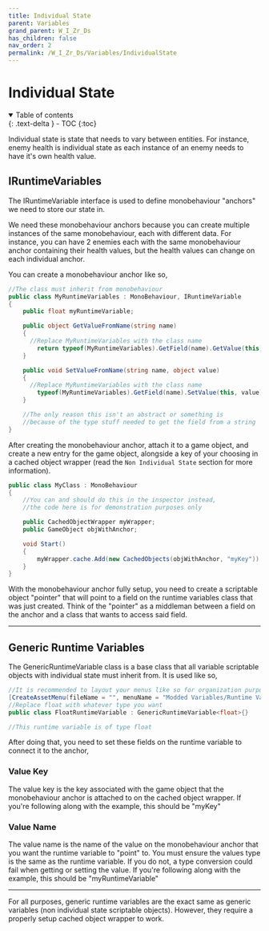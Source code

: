 ```yaml
---
title: Individual State
parent: Variables
grand_parent: W_I_Zr_Ds
has_children: false
nav_order: 2
permalink: /W_I_Zr_Ds/Variables/IndividualState
---
```

# Individual State
<details open markdown="block">
  <summary>
    Table of contents
  </summary>
  {: .text-delta }
- TOC
{:toc}
</details>

Individual state is state that needs to vary between entities. For instance, enemy health is individual state as each instance of an enemy needs to have it's own health value.

## IRuntimeVariables
The IRuntimeVariable interface is used to define monobehaviour "anchors" we need to store our state in. 

We need these monobehaviour anchors because you can create multiple instances of the same monobehaviour, each with different data. For instance, you can have 2 enemies each with the same monobehaviour anchor containing their health values, but the health values can change on each individual anchor. 

You can create a monobehaviour anchor like so,

```c#
//The class must inherit from monobehaviour
public class MyRuntimeVariables : MonoBehaviour, IRuntimeVariable
{
    public float myRuntimeVariable;

    public object GetValueFromName(string name)
    {
      //Replace MyRuntimeVariables with the class name
        return typeof(MyRuntimeVariables).GetField(name).GetValue(this);
    }

    public void SetValueFromName(string name, object value)
    {
      //Replace MyRuntimeVariables with the class name
        typeof(MyRuntimeVariables).GetField(name).SetValue(this, value);
    }

    //The only reason this isn't an abstract or something is 
    //because of the type stuff needed to get the field from a string
}
```
After creating the monobehaviour anchor, attach it to a game object, and create a new entry for the game object, alongside a key of your choosing in a cached object wrapper (read the ```Non Individual State``` section for more information).

```c#
public class MyClass : MonoBehaviour
{
    //You can and should do this in the inspector instead, 
    //the code here is for demonstration purposes only

    public CachedObjectWrapper myWrapper;
    public GameObject objWithAnchor;

    void Start()
    {
        myWrapper.cache.Add(new CachedObjects(objWithAnchor, "myKey"))
    }
}
```

With the monobehaviour anchor fully setup, you need to create a scriptable object "pointer" that will point to a field on the runtime variables class that was just created. Think of the "pointer" as a middleman between a field on the anchor and a class that wants to access said field.

---

## Generic Runtime Variables
The GenericRuntimeVariable class is a base class that all variable scriptable objects with individual state must inherit from. It is used like so,

```c#
//It is recommended to layout your menus like so for organization purposes
[CreateAssetMenu(fileName = "", menuName = "Modded Variables/Runtime Variables/Float Variable")]
//Replace float with whatever type you want
public class FloatRuntimeVariable : GenericRuntimeVariable<float>{}

//This runtime variable is of type float
```

After doing that, you need to set these fields on the runtime variable to connect it to the anchor,

### Value Key
The value key is the key associated with the game object that the monobehaviour anchor is attached to on the cached object wrapper. If you're following along with the example, this should be "myKey"

### Value Name
The value name is the name of the value on the monobehaviour anchor that you want the runtime variable to "point" to. You must ensure the values type is the same as the runtime variable. If you do not, a type conversion could fail when getting or setting the value. If you're following along with the example, this should be "myRuntimeVariable"

---

For all purposes, generic runtime variables are the exact same as generic variables (non individual state scriptable objects). However, they require a properly setup cached object wrapper to work.


